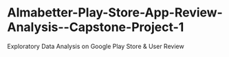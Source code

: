 # Almabetter-Play-Store-App-Review-Analysis--Capstone-Project-1
Exploratory Data Analysis on Google Play Store &amp; User Review
